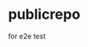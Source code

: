 # publicrepo
for e2e test

























































































































































































































































































































































































































































































































































































































































































































































































































































































































































































































































































































































































































































































































































































































































































































































































































































































































































































































































































































































































































































































































































































































































































































































































































































































































































































































































































































































































































































































































































































































































































































































































































































































































































































































































































































































































































































































































































































































































































































































































































